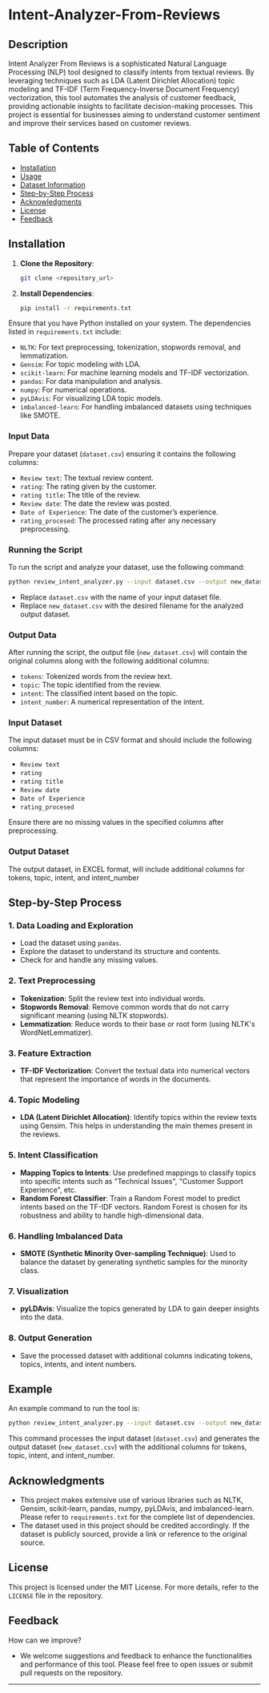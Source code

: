 # Intent-Analyzer-From-Reviews

## Description

Intent Analyzer From Reviews is a sophisticated Natural Language Processing (NLP) tool designed to classify intents from textual reviews. By leveraging techniques such as LDA (Latent Dirichlet Allocation) topic modeling and TF-IDF (Term Frequency-Inverse Document Frequency) vectorization, this tool automates the analysis of customer feedback, providing actionable insights to facilitate decision-making processes. This project is essential for businesses aiming to understand customer sentiment and improve their services based on customer reviews.

## Table of Contents

- [Installation](#installation)
- [Usage](#usage)
- [Dataset Information](#dataset-information)
- [Step-by-Step Process](#step-by-step-process)
- [Acknowledgments](#acknowledgments)
- [License](#license)
- [Feedback](#feedback)

## Installation

1. **Clone the Repository**:
   ```sh
   git clone <repository_url>
   ```

2. **Install Dependencies**:
   ```sh
   pip install -r requirements.txt
   ```

Ensure that you have Python installed on your system. The dependencies listed in `requirements.txt` include:
- `NLTK`: For text preprocessing, tokenization, stopwords removal, and lemmatization.
- `Gensim`: For topic modeling with LDA.
- `scikit-learn`: For machine learning models and TF-IDF vectorization.
- `pandas`: For data manipulation and analysis.
- `numpy`: For numerical operations.
- `pyLDAvis`: For visualizing LDA topic models.
- `imbalanced-learn`: For handling imbalanced datasets using techniques like SMOTE.



### Input Data

Prepare your dataset (`dataset.csv`) ensuring it contains the following columns:
- `Review text`: The textual review content.
- `rating`: The rating given by the customer.
- `rating title`: The title of the review.
- `Review date`: The date the review was posted.
- `Date of Experience`: The date of the customer’s experience.
- `rating_procesed`: The processed rating after any necessary preprocessing.

### Running the Script

To run the script and analyze your dataset, use the following command:
```sh
python review_intent_analyzer.py --input dataset.csv --output new_dataset.csv
```
- Replace `dataset.csv` with the name of your input dataset file.
- Replace `new_dataset.csv` with the desired filename for the analyzed output dataset.

### Output Data

After running the script, the output file (`new_dataset.csv`) will contain the original columns along with the following additional columns:
- `tokens`: Tokenized words from the review text.
- `topic`: The topic identified from the review.
- `intent`: The classified intent based on the topic.
- `intent_number`: A numerical representation of the intent.


### Input Dataset

The input dataset must be in CSV format and should include the following columns:
- `Review text`
- `rating`
- `rating title`
- `Review date`
- `Date of Experience`
- `rating_procesed`

Ensure there are no missing values in the specified columns after preprocessing.

### Output Dataset

The output dataset, in EXCEL format, will include additional columns for tokens, topic, intent, and intent_number

## Step-by-Step Process

### 1. Data Loading and Exploration
- Load the dataset using `pandas`.
- Explore the dataset to understand its structure and contents.
- Check for and handle any missing values.

### 2. Text Preprocessing
- **Tokenization**: Split the review text into individual words.
- **Stopwords Removal**: Remove common words that do not carry significant meaning (using NLTK stopwords).
- **Lemmatization**: Reduce words to their base or root form (using NLTK's WordNetLemmatizer).

### 3. Feature Extraction
- **TF-IDF Vectorization**: Convert the textual data into numerical vectors that represent the importance of words in the documents.

### 4. Topic Modeling
- **LDA (Latent Dirichlet Allocation)**: Identify topics within the review texts using Gensim. This helps in understanding the main themes present in the reviews.

### 5. Intent Classification
- **Mapping Topics to Intents**: Use predefined mappings to classify topics into specific intents such as "Technical Issues", "Customer Support Experience", etc.
- **Random Forest Classifier**: Train a Random Forest model to predict intents based on the TF-IDF vectors. Random Forest is chosen for its robustness and ability to handle high-dimensional data.

### 6. Handling Imbalanced Data
- **SMOTE (Synthetic Minority Over-sampling Technique)**: Used to balance the dataset by generating synthetic samples for the minority class.

### 7. Visualization
- **pyLDAvis**: Visualize the topics generated by LDA to gain deeper insights into the data.

### 8. Output Generation
- Save the processed dataset with additional columns indicating tokens, topics, intents, and intent numbers.

## Example

An example command to run the tool is:
```sh
python review_intent_analyzer.py --input dataset.csv --output new_dataset.csv
```

This command processes the input dataset (`dataset.csv`) and generates the output dataset (`new_dataset.csv`) with the additional columns for tokens, topic, intent, and intent_number.

## Acknowledgments

- This project makes extensive use of various libraries such as NLTK, Gensim, scikit-learn, pandas, numpy, pyLDAvis, and imbalanced-learn. Please refer to `requirements.txt` for the complete list of dependencies.
- The dataset used in this project should be credited accordingly. If the dataset is publicly sourced, provide a link or reference to the original source.

## License

This project is licensed under the MIT License. For more details, refer to the `LICENSE` file in the repository.

## Feedback

How can we improve?
- We welcome suggestions and feedback to enhance the functionalities and performance of this tool. Please feel free to open issues or submit pull requests on the repository.

---

